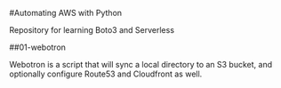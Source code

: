 #Automating AWS with Python

Repository for learning Boto3 and Serverless


##01-webotron

Webotron is a script that will sync a local directory to an S3 bucket, and optionally configure Route53 and Cloudfront as well. 
